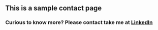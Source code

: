 ## This is a sample contact page

### Curious to know more? Please contact take me at [LinkedIn](https://www.linkedin.com/in/joshua-justus/)
